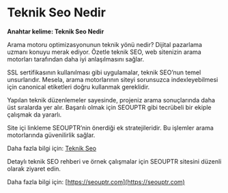# Teknik Seo Nedir

**Anahtar kelime: Teknik Seo Nedir**

Arama motoru optimizasyonunun teknik yönü nedir? Dijital pazarlama uzmanı konuyu merak ediyor. Özetle teknik SEO, web sitenizin arama motorları tarafından daha iyi anlaşılmasını sağlar.

SSL sertifikasının kullanılması gibi uygulamalar, teknik SEO’nun temel unsurlarıdır. Mesela, arama motorlarının siteyi sorunsuzca indexleyebilmesi için canonical etiketleri doğru kullanmak gereklidir.

Yapılan teknik düzenlemeler sayesinde, projeniz arama sonuçlarında daha üst sıralarda yer alır. Başarılı olmak için SEOUPTR gibi tecrübeli bir ekiple çalışmak da yararlı.

Site içi linkleme SEOUPTR’nin önerdiği ek stratejileridir. Bu işlemler arama motorlarında güvenilirlik sağlar.

Daha fazla bilgi için: [Teknik Seo](https://seouptr.com)

Detaylı teknik SEO rehberi ve örnek çalışmalar için SEOUPTR sitesini düzenli olarak ziyaret edin.

Daha fazla bilgi için: [https://seouptr.com](https://seouptr.com)